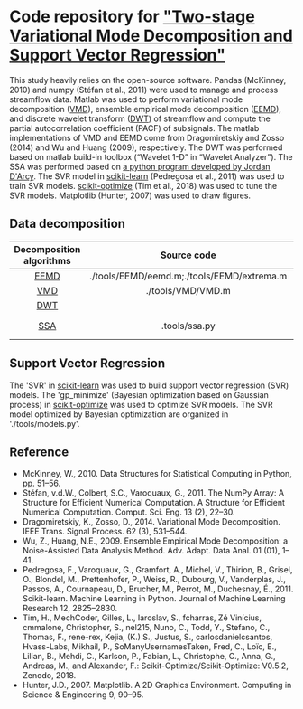 # Code repository for ["Two-stage Variational Mode Decomposition and Support Vector Regression"](https://www.hydrol-earth-syst-sci-discuss.net/hess-2019-565/#discussion)

This study heavily relies on the open-source software. Pandas (McKinney, 2010) and numpy (Stéfan et al., 2011) were used to manage and process streamflow data. Matlab was used to perform variational mode decomposition ([VMD](https://ieeexplore.ieee.org/document/6655981)), ensemble empirical mode decomposition ([EEMD](https://doi.org/10.1142/S1793536909000047)), and discrete wavelet transform ([DWT](https://www.mathworks.com/help/wavelet/ref/dwt.html)) of streamflow and compute the partial autocorrelation coefficient (PACF) of subsignals. The matlab implementations of VMD and EEMD come from Dragomiretskiy and Zosso (2014) and Wu and Huang (2009), respectively. The DWT was performed based on matlab build-in toolbox (“Wavelet 1-D” in “Wavelet Analyzer”). The SSA was performed based on [a python program developed by  Jordan D'Arcy](https://www.kaggle.com/jdarcy/introducing-ssa-for-time-series-decomposition). The SVR model in [scikit-learn](https://scikit-learn.org/stable/) (Pedregosa et al., 2011) was used to train SVR models. [scikit-optimize](https://scikit-optimize.github.io/) (Tim et al., 2018) was used to tune the SVR models. Matplotlib (Hunter, 2007) was used to draw figures.

## Data decomposition

Decomposition algorithms|Source code|Executive code
:---:|:---:|:---:
[EEMD](https://doi.org/10.1142/S1793536909000047)|./tools/EEMD/eemd.m;./tools/EEMD/extrema.m|./tools/run_eemd.m
[VMD](https://ieeexplore.ieee.org/document/6655981)|./tools/VMD/VMD.m|./tools/run_vmd.m
[DWT](https://www.mathworks.com/help/wavelet/ref/dwt.html)|  |./tools/run_wd.m
[SSA](https://www.kaggle.com/jdarcy/introducing-ssa-for-time-series-decomposition)|.tools/ssa.py|./Huaxian_ssa/projects/ssa_decompose.py;./Xianyang_ssa/ssa_decompose.py;  ./Zhangjiashan_ssa/ssa_decompose.py

## Support Vector Regression

The 'SVR' in [scikit-learn](https://scikit-learn.org/stable/) was used to build support vector regression (SVR) models. The 'gp_minimize' (Bayesian optimization based on Gaussian process) in [scikit-optimize](https://scikit-optimize.github.io/) was used to optimize SVR models. The SVR model optimized by Bayesian optimization are organized in './tools/models.py'.


## Reference

* McKinney, W., 2010. Data Structures for Statistical Computing in Python, pp. 51–56.
* Stéfan, v.d.W., Colbert, S.C., Varoquaux, G., 2011. The NumPy Array: A Structure for Efficient Numerical Computation. A Structure for Efficient Numerical Computation. Comput. Sci. Eng. 13 (2), 22–30.
* Dragomiretskiy, K., Zosso, D., 2014. Variational Mode Decomposition. IEEE Trans. Signal Process. 62 (3), 531–544.
* Wu, Z., Huang, N.E., 2009. Ensemble Empirical Mode Decomposition: a Noise-Assisted Data Analysis Method. Adv. Adapt. Data Anal. 01 (01), 1–41.
* Pedregosa, F., Varoquaux, G., Gramfort, A., Michel, V., Thirion, B., Grisel, O., Blondel, M., Prettenhofer, P., Weiss, R., Dubourg, V., Vanderplas, J., Passos, A., Cournapeau, D., Brucher, M., Perrot, M., Duchesnay, É., 2011. Scikit-learn. Machine Learning in Python. Journal of Machine Learning Research 12, 2825–2830.
* Tim, H., MechCoder, Gilles, L., Iaroslav, S., fcharras, Zé Vinícius, cmmalone, Christopher, S., nel215, Nuno, C., Todd, Y., Stefano, C., Thomas, F., rene-rex, Kejia, (K.) S., Justus, S., carlosdanielcsantos, Hvass-Labs, Mikhail, P., SoManyUsernamesTaken, Fred, C., Loïc, E., Lilian, B., Mehdi, C., Karlson, P., Fabian, L., Christophe, C., Anna, G., Andreas, M., and Alexander, F.: Scikit-Optimize/Scikit-Optimize: V0.5.2, Zenodo, 2018.
* Hunter, J.D., 2007. Matplotlib. A 2D Graphics Environment. Computing in Science & Engineering 9, 90–95.
